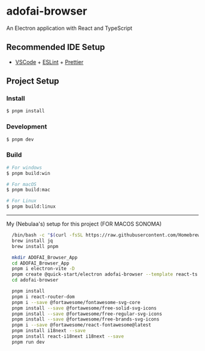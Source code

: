 # adofai-browser

An Electron application with React and TypeScript

## Recommended IDE Setup

- [VSCode](https://code.visualstudio.com/) + [ESLint](https://marketplace.visualstudio.com/items?itemName=dbaeumer.vscode-eslint) + [Prettier](https://marketplace.visualstudio.com/items?itemName=esbenp.prettier-vscode)

## Project Setup

### Install

```bash
$ pnpm install
```

### Development

```bash
$ pnpm dev
```

### Build

```bash
# For windows
$ pnpm build:win

# For macOS
$ pnpm build:mac

# For Linux
$ pnpm build:linux
```

---
My (Nebulaa's) setup for this project (FOR MACOS SONOMA)
```bash
  /bin/bash -c "$(curl -fsSL https://raw.githubusercontent.com/Homebrew/install/HEAD/install.sh)"
  brew install jq
  brew install pnpm
```
```bash
  mkdir ADOFAI_Browser_App
  cd ADOFAI_Browser_App
  pnpm i electron-vite -D
  pnpm create @quick-start/electron adofai-browser --template react-ts
  cd adofai-browser
```
```bash
  pnpm install
  pnpm i react-router-dom
  pnpm i --save @fortawesome/fontawesome-svg-core
  pnpm install --save @fortawesome/free-solid-svg-icons
  pnpm install --save @fortawesome/free-regular-svg-icons
  pnpm install --save @fortawesome/free-brands-svg-icons
  pnpm i --save @fortawesome/react-fontawesome@latest
  pnpm install i18next --save
  pnpm install react-i18next i18next --save
  pnpm run dev
```
